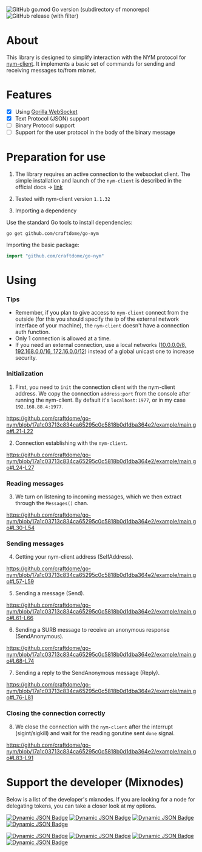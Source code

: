 ![GitHub go.mod Go version (subdirectory of monorepo)](https://img.shields.io/github/go-mod/go-version/craftdome/go-nym?style=flat-square)
![GitHub release (with filter)](https://img.shields.io/github/v/release/craftdome/go-nym?style=flat-square)

# About
This library is designed to simplify interaction with the NYM protocol for [nym-client](https://nimtech.net/docs/clients/overview.html#the-websocket-client). It implements a basic set of commands for sending and receiving messages to/from mixnet.

# Features

- [x] Using [Gorilla WebSocket](https://github.com/gorilla/websocket )
- [x] Text Protocol (JSON) support
- [ ] Binary Protocol support
- [ ] Support for the user protocol in the body of the binary message

# Preparation for use

1. The library requires an active connection to the websocket client. The simple installation and launch of the `nym-client` is described in the official docs -> [link](https://nymtech.net/docs/clients/websocket/setup.html)

2. Tested with nym-client version `1.1.32`

3. Importing a dependency

Use the standard Go tools to install dependencies:
```
go get github.com/craftdome/go-nym
```

Importing the basic package:
```go
import "github.com/craftdome/go-nym"
```

# Using

### Tips

- Remember, if you plan to give access to `nym-client` connect from the outside (for this you should specify the ip of the external network interface of your machine), the `nym-client` doesn't have a connection auth function. 
- Only 1 connection is allowed at a time.
- If you need an external connection, use a local networks ([10.0.0.0/8, 192.168.0.0/16, 172.16.0.0/12](https://en.wikipedia.org/wiki/Private_network)) instead of a global unicast one to increase security.

### Initialization

1. First, you need to `init` the connection client with the nym-client address. We copy the connection `address:port` from the console after running the nym-client. By default it's `localhost:1977`, or in my case `192.168.88.4:1977`.

https://github.com/craftdome/go-nym/blob/17a1c03713c834ca65295c0c5818b0d1dba364e2/example/main.go#L21-L22

2. Connection establishing with the `nym-client`.

https://github.com/craftdome/go-nym/blob/17a1c03713c834ca65295c0c5818b0d1dba364e2/example/main.go#L24-L27

### Reading messages

3. We turn on listening to incoming messages, which we then extract through the `Messages()` chan.

https://github.com/craftdome/go-nym/blob/17a1c03713c834ca65295c0c5818b0d1dba364e2/example/main.go#L30-L54

### Sending messages

4. Getting your nym-client address (SelfAddress).

https://github.com/craftdome/go-nym/blob/17a1c03713c834ca65295c0c5818b0d1dba364e2/example/main.go#L57-L59

5. Sending a message (Send).

https://github.com/craftdome/go-nym/blob/17a1c03713c834ca65295c0c5818b0d1dba364e2/example/main.go#L61-L66

6. Sending a SURB message to receive an anonymous response (SendAnonymous).

https://github.com/craftdome/go-nym/blob/17a1c03713c834ca65295c0c5818b0d1dba364e2/example/main.go#L68-L74

7. Sending a reply to the SendAnonymous message (Reply).

https://github.com/craftdome/go-nym/blob/17a1c03713c834ca65295c0c5818b0d1dba364e2/example/main.go#L76-L81

### Closing the connection correctly

8. We close the connection with the `nym-client` after the interrupt (sigint/sigkill) and wait for the reading gorutine sent `done` signal.

https://github.com/craftdome/go-nym/blob/17a1c03713c834ca65295c0c5818b0d1dba364e2/example/main.go#L83-L91

# Support the developer (Mixnodes)

Below is a list of the developer's mixnodes. If you are looking for a node for delegating tokens, you can take a closer look at my options.

[![Dynamic JSON Badge](https://img.shields.io/badge/dynamic/json?url=https%3A%2F%2Fexplorer.nymtech.net%2Fapi%2Fv1%2Fmix-node%2F895&query=mix_node.identity_key&style=flat-square&logo=numpy&logoColor=white&label=Advanced%20Engineering%201&color=%23136401&cacheSeconds=60)](https://explorer.nymtech.net/network-components/mixnode/895)
[![Dynamic JSON Badge](https://img.shields.io/badge/dynamic/json?url=https%3A%2F%2Fexplorer.nymtech.net%2Fapi%2Fv1%2Fmix-node%2F895&query=stake_saturation&style=flat-square&logo=myspace&logoColor=white&label=Stake&cacheSeconds=60)](https://explorer.nymtech.net/network-components/mixnode/895)
[![Dynamic JSON Badge](https://img.shields.io/badge/dynamic/json?url=https%3A%2F%2Fexplorer.nymtech.net%2Fapi%2Fv1%2Fmix-node%2F895&query=profit_margin_percent&style=flat-square&logo=buymeacoffee&logoColor=white&label=Owner%20Profit)](https://explorer.nymtech.net/network-components/mixnode/895)
[![Dynamic JSON Badge](https://img.shields.io/badge/dynamic/json?url=https%3A%2F%2Fexplorer.nymtech.net%2Fapi%2Fv1%2Fmix-node%2F895&query=mix_node.version&style=flat-square&logo=git&logoColor=white&label=Version&cacheSeconds=60)](https://explorer.nymtech.net/network-components/mixnode/895)

[![Dynamic JSON Badge](https://img.shields.io/badge/dynamic/json?url=https%3A%2F%2Fexplorer.nymtech.net%2Fapi%2Fv1%2Fmix-node%2F1227&query=mix_node.identity_key&style=flat-square&logo=numpy&logoColor=white&label=Advanced%20Engineering%202&color=%23136401&cacheSeconds=60)](https://explorer.nymtech.net/network-components/mixnode/1227)
[![Dynamic JSON Badge](https://img.shields.io/badge/dynamic/json?url=https%3A%2F%2Fexplorer.nymtech.net%2Fapi%2Fv1%2Fmix-node%2F1227&query=stake_saturation&style=flat-square&logo=myspace&logoColor=white&label=Stake&cacheSeconds=60)](https://explorer.nymtech.net/network-components/mixnode/1227)
[![Dynamic JSON Badge](https://img.shields.io/badge/dynamic/json?url=https%3A%2F%2Fexplorer.nymtech.net%2Fapi%2Fv1%2Fmix-node%2F1227&query=profit_margin_percent&style=flat-square&logo=buymeacoffee&logoColor=white&label=Owner%20Profit)](https://explorer.nymtech.net/network-components/mixnode/1227)
[![Dynamic JSON Badge](https://img.shields.io/badge/dynamic/json?url=https%3A%2F%2Fexplorer.nymtech.net%2Fapi%2Fv1%2Fmix-node%2F1227&query=mix_node.version&style=flat-square&logo=git&logoColor=white&label=Version&cacheSeconds=60)](https://explorer.nymtech.net/network-components/mixnode/1227)
